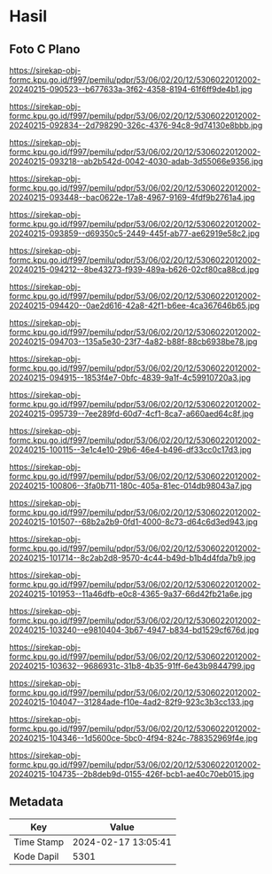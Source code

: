 # Hasil

## Foto C Plano

https://sirekap-obj-formc.kpu.go.id/f997/pemilu/pdpr/53/06/02/20/12/5306022012002-20240215-090523--b677633a-3f62-4358-8194-61f6ff9de4b1.jpg

https://sirekap-obj-formc.kpu.go.id/f997/pemilu/pdpr/53/06/02/20/12/5306022012002-20240215-092834--2d798290-326c-4376-94c8-9d74130e8bbb.jpg

https://sirekap-obj-formc.kpu.go.id/f997/pemilu/pdpr/53/06/02/20/12/5306022012002-20240215-093218--ab2b542d-0042-4030-adab-3d55066e9356.jpg

https://sirekap-obj-formc.kpu.go.id/f997/pemilu/pdpr/53/06/02/20/12/5306022012002-20240215-093448--bac0622e-17a8-4967-9169-4fdf9b2761a4.jpg

https://sirekap-obj-formc.kpu.go.id/f997/pemilu/pdpr/53/06/02/20/12/5306022012002-20240215-093859--d69350c5-2449-445f-ab77-ae62919e58c2.jpg

https://sirekap-obj-formc.kpu.go.id/f997/pemilu/pdpr/53/06/02/20/12/5306022012002-20240215-094212--8be43273-f939-489a-b626-02cf80ca88cd.jpg

https://sirekap-obj-formc.kpu.go.id/f997/pemilu/pdpr/53/06/02/20/12/5306022012002-20240215-094420--0ae2d616-42a8-42f1-b6ee-4ca367646b65.jpg

https://sirekap-obj-formc.kpu.go.id/f997/pemilu/pdpr/53/06/02/20/12/5306022012002-20240215-094703--135a5e30-23f7-4a82-b88f-88cb6938be78.jpg

https://sirekap-obj-formc.kpu.go.id/f997/pemilu/pdpr/53/06/02/20/12/5306022012002-20240215-094915--1853f4e7-0bfc-4839-9a1f-4c59910720a3.jpg

https://sirekap-obj-formc.kpu.go.id/f997/pemilu/pdpr/53/06/02/20/12/5306022012002-20240215-095739--7ee289fd-60d7-4cf1-8ca7-a660aed64c8f.jpg

https://sirekap-obj-formc.kpu.go.id/f997/pemilu/pdpr/53/06/02/20/12/5306022012002-20240215-100115--3e1c4e10-29b6-46e4-b496-df33cc0c17d3.jpg

https://sirekap-obj-formc.kpu.go.id/f997/pemilu/pdpr/53/06/02/20/12/5306022012002-20240215-100806--3fa0b711-180c-405a-81ec-014db98043a7.jpg

https://sirekap-obj-formc.kpu.go.id/f997/pemilu/pdpr/53/06/02/20/12/5306022012002-20240215-101507--68b2a2b9-0fd1-4000-8c73-d64c6d3ed943.jpg

https://sirekap-obj-formc.kpu.go.id/f997/pemilu/pdpr/53/06/02/20/12/5306022012002-20240215-101714--8c2ab2d8-9570-4c44-b49d-b1b4d4fda7b9.jpg

https://sirekap-obj-formc.kpu.go.id/f997/pemilu/pdpr/53/06/02/20/12/5306022012002-20240215-101953--11a46dfb-e0c8-4365-9a37-66d42fb21a6e.jpg

https://sirekap-obj-formc.kpu.go.id/f997/pemilu/pdpr/53/06/02/20/12/5306022012002-20240215-103240--e9810404-3b67-4947-b834-bd1529cf676d.jpg

https://sirekap-obj-formc.kpu.go.id/f997/pemilu/pdpr/53/06/02/20/12/5306022012002-20240215-103632--9686931c-31b8-4b35-91ff-6e43b9844799.jpg

https://sirekap-obj-formc.kpu.go.id/f997/pemilu/pdpr/53/06/02/20/12/5306022012002-20240215-104047--31284ade-f10e-4ad2-82f9-923c3b3cc133.jpg

https://sirekap-obj-formc.kpu.go.id/f997/pemilu/pdpr/53/06/02/20/12/5306022012002-20240215-104346--1d5600ce-5bc0-4f94-824c-788352969f4e.jpg

https://sirekap-obj-formc.kpu.go.id/f997/pemilu/pdpr/53/06/02/20/12/5306022012002-20240215-104735--2b8deb9d-0155-426f-bcb1-ae40c70eb015.jpg


## Metadata

| Key        | Value               |
| ---------- | ------------------- |
| Time Stamp | 2024-02-17 13:05:41 |
| Kode Dapil | 5301                |



